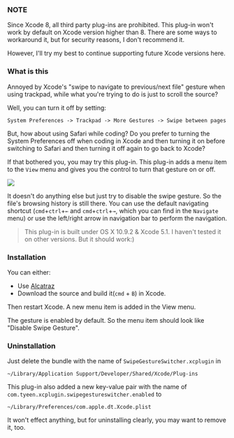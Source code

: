 ### NOTE
Since Xcode 8, all third party plug-ins are prohibited. This plug-in won't work by default on
Xcode version higher than 8. There are some ways to workaround it, but for security reasons,
I don't recommend it.

However, I'll try my best to continue supporting future Xcode versions here.

### What is this
Annoyed by Xcode's "swipe to navigate to previous/next file" gesture when using trackpad, while what
you're trying to do is just to scroll the source?

Well, you can turn it off by setting:

    System Preferences -> Trackpad -> More Gestures -> Swipe between pages

But, how about using Safari while coding? Do you prefer to turning the System Preferences off when
coding in Xcode and then turning it on before switching to Safari and then turning it off again to
go back to Xcode?

If that bothered you, you may try this plug-in.
This plug-in adds a menu item to the `View` menu and gives you the control to turn that gesture on or off.

![](https://raw.github.com/tyeen/SwipeGestureSwitcher/master/screenshot.png)

It doesn't do anything else but just try to disable the swipe gesture. So the file's browsing
history is still there. You can use the default navigating shortcut (`cmd`+`ctrl`+`←` and
`cmd`+`ctrl`+`→`, which you can find in the `Navigate` menu) or use the left/right arrow in
navigation bar to perform the navigation.

> This plug-in is built under OS X 10.9.2 & Xcode 5.1. I haven't tested it on other versions.
But it should work:)

### Installation
You can either:
* Use [Alcatraz](http://alcatraz.io/)
* Download the source and build it(`cmd` + `B`) in Xcode.

Then restart Xcode. A new menu item is added in the View menu.

The gesture is enabled by default. So the menu item should look like "Disable Swipe Gesture".

### Uninstallation
Just delete the bundle with the name of `SwipeGestureSwitcher.xcplugin` in

    ~/Library/Application Support/Developer/Shared/Xcode/Plug-ins

This plug-in also added a new key-value pair with the name of `com.tyeen.xcplugin.swipegestureswitcher.enabled` to

    ~/Library/Preferences/com.apple.dt.Xcode.plist

It won't effect anything, but for uninstalling clearly, you may want to remove it, too.
